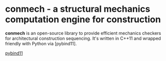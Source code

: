 # conmech - a structural mechanics computation engine for construction

**conmech** is an open-source library to provide efficient mechanics checkers for architectural construction sequencing. It's written in C++11 and wrapped friendly with Python via [pybind11].

[pybind11](https://github.com/pybind/pybind11)
